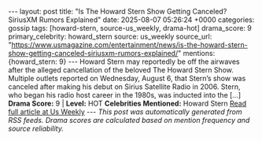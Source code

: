 --- layout: post title: "Is The Howard Stern Show Getting Canceled? SiriusXM Rumors Explained" date: 2025-08-07 05:26:24 +0000 categories: gossip tags: [howard-stern, source-us_weekly, drama-hot] drama_score: 9 primary_celebrity: howard_stern source: us_weekly source_url: "https://www.usmagazine.com/entertainment/news/is-the-howard-stern-show-getting-canceled-siriusxm-rumors-explained/" mentions: {howard_stern: 9} --- Howard Stern may reportedly be off the airwaves after the alleged cancellation of the beloved The Howard Stern Show. Multiple outlets reported on Wednesday, August 6, that Stern’s show was canceled after making his debut on Sirius Satellite Radio in 2006. Stern, who began his radio host career in the 1980s, was inducted into the […] **Drama Score:** 9 | **Level:** HOT **Celebrities Mentioned:** Howard Stern [Read full article at Us Weekly](https://www.usmagazine.com/entertainment/news/is-the-howard-stern-show-getting-canceled-siriusxm-rumors-explained/) --- *This post was automatically generated from RSS feeds. Drama scores are calculated based on mention frequency and source reliability.*